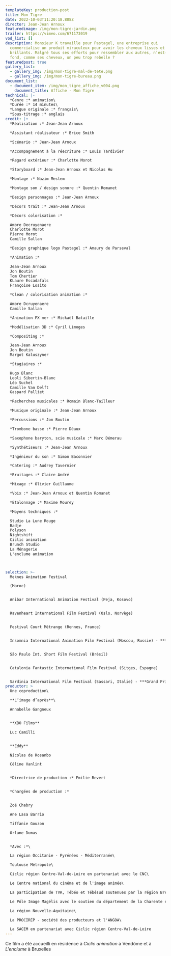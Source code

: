 ```yaml
---
templateKey: production-post
title: Mon Tigre
date: 2022-10-03T11:20:18.808Z
director: Jean-Jean Arnoux
featuredimage: /img/mon-tigre-jardin.png
trailer: https://vimeo.com/671173019
vod_list: []
description: Monsieur K travaille pour Pastagel, une entreprise qui
  commercialise un produit miraculeux pour avoir les cheveux lisses et
  brillants. Malgré tous ses efforts pour ressembler aux autres, n’est-il pas au
  fond, comme ses cheveux, un peu trop rebelle ?
featuredpost: true
gallery_list:
  - gallery_img: /img/mon-tigre-mal-de-tete.png
  - gallery_img: /img/mon-tigre-bureau.png
document_list:
  - document_item: /img/mon_tigre_affiche_v004.png
    document_title: Affiche - Mon Tigre
technical: |-
  *Genre :* animation\
  *Durée :* 14 minutes\
  *Langue originale :* français\
  *Sous-titrage :* anglais
credit: |+
  *Réalisation :* Jean-Jean Arnoux

  *﻿Assistant réalisateur :* Brice Smith

  *Scénario :* Jean-Jean Arnoux

  *﻿Accompagnement à la réecriture :* Louis Tardivier

  *﻿Regard extérieur :* Charlotte Morot

  *﻿Storyboard :* Jean-Jean Arnoux et Nicolas Hu

  *Montage :* Nazim Meslem

  *﻿Montage son / design sonore :* Quentin Romanet

  *﻿Design personnages :* Jean-Jean Arnoux 

  *﻿Décors trait :* Jean-Jean Arnoux

  *﻿Décors colorisation :* 

  A﻿mbre Decruyenaere
  C﻿harlotte Morot
  P﻿ierre Morot
  C﻿amille Sallan

  *﻿Design graphique logo Pastagel :* Amaury de Parseval

  *﻿Animation :* 

  J﻿ean-Jean Arnoux
  J﻿on Boutin
  T﻿om Chertier
  KLaure Escadafals
  F﻿rançoise Losito

  *﻿Clean / colorisation animation :* 

  A﻿mbre Dcruyenaere
  C﻿amille Sallan

  *﻿Animation FX mer :* Mickaël Bataille 

  *﻿Modélisation 3D :* Cyril Limoges

  *﻿Compositing :*

  J﻿ean-Jean Arnoux 
  J﻿on Boutin
  M﻿argot Kaluszyner

  *﻿Stagiaires :*

  H﻿ugo Blanc
  L﻿eoli Sibertin-Blanc
  L﻿éo Suchel
  C﻿amille Van Delft
  G﻿aspard Palliet

  *﻿Recherches musicales :* Romain Blanc-Tailleur

  *﻿Musique originale :* Jean-Jean Arnoux

  *﻿Percussions :* Jon Boutin

  *﻿Trombone basse :* Pierre Déaux

  *﻿Saxophone baryton, scie musicale :* Marc Démerau

  *﻿Synthétiseurs :* Jean-Jean Arnoux

  *﻿Ingénieur du son :* Simon Baconnier

  *﻿Catering :* Audrey Tavernier

  *﻿Bruitages :* Claire André

  *﻿Mixage :* Olivier Guillaume 

  *﻿Voix :* Jean-Jean Arnoux et Quentin Romanet

  *﻿Etalonnage :* Maxime Mourey

  *﻿Moyens techniques :*

  S﻿tudio La Lune Rouge
  B﻿adje
  P﻿olyson
  N﻿ightshift
  C﻿iclic animation
  B﻿runch Studio
  L﻿a Ménagerie
  L﻿'enclume animation 



selection: >-
  Meknes Animation Festival 

  (Maroc)


  Anibar International Animation Festival (Peja, Kosovo)


  Ravenheart International Film Festival (Oslo, Norvège)


  Festival Court Métrange (Rennes, France)


  Insomnia International Animation Film Festival (Moscou, Russie) - ***Mention spéciale du jury***


  São Paulo Int. Short Film Festival (Brésil)


  Catalonia Fantastic International Film Festival (Sitges, Espagne) 


  Sardinia International Film Festival (Sassari, Italie) - ***Grand Prix***
productor: >
  Une coproduction\

  **L’image d’après**\

  A﻿nnabelle Gangneux


  **XBO Films**

  L﻿uc Camilli


  **Eddy**

  N﻿icolas de Rosanbo

  C﻿éline Vanlint


  *﻿Directrice de production :* Emilie Revert


  *﻿Chargées de production :*


  Z﻿oé Chabry

  A﻿ne Lasa Barrio

  T﻿iffanie Gouzon

  O﻿rlane Dumas 


  *Avec :*\

  L﻿a région Occitanie - Pyrénées - Méditerranée\

  T﻿oulouse Métropole\

  C﻿iclic région Centre-Val-de-Loire en partenariat avec le CNC\

  L﻿e Centre national du cinéma et de l'image animée\

  L﻿a participation de TVR, Tébéo et Tébésud soutenues par la région Bretagne\

  L﻿e Pôle Image Magélis avec le soutien du département de la Charente en partenariat avec le CNC\

  L﻿a région Nouvelle-Aquitaine\

  L﻿a PROCIREP - société des producteurs et l'ANGOA\

  L﻿a SACEM en partenariat avec C﻿iclic région Centre-Val-de-Loire
---
```

Ce film a été accueilli en résidence à *C﻿iclic animation* à Vendôme et à *L﻿'enclume* à Bruxelles